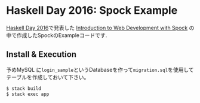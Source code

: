 Haskell Day 2016: Spock Example
===============================

[Haskell Day 2016](http://connpass.com/event/37892/)で発表した [Introduction to Web Development with Spock](http://qiita.com/lotz/items/e2c6765e65d7eb692ee2) の中で作成したSpockのExampleコードです.

Install & Execution
-------------------

予めMySQL に`login_sample`というDatabaseを作って`migration.sql`を使用してテーブルを作成しておいて下さい。

```sh
$ stack build
$ stack exec app
```

